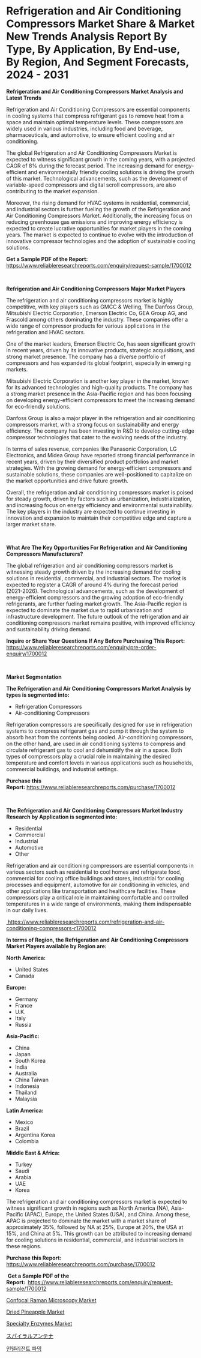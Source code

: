 <p><h1>Refrigeration and Air Conditioning Compressors Market Share & Market New Trends Analysis Report By Type, By Application, By End-use, By Region, And Segment Forecasts, 2024 - 2031</h1></p><p><strong>Refrigeration and Air Conditioning Compressors Market Analysis and Latest Trends</strong></p>
<p><p>Refrigeration and Air Conditioning Compressors are essential components in cooling systems that compress refrigerant gas to remove heat from a space and maintain optimal temperature levels. These compressors are widely used in various industries, including food and beverage, pharmaceuticals, and automotive, to ensure efficient cooling and air conditioning.</p><p>The global Refrigeration and Air Conditioning Compressors Market is expected to witness significant growth in the coming years, with a projected CAGR of 8% during the forecast period. The increasing demand for energy-efficient and environmentally friendly cooling solutions is driving the growth of this market. Technological advancements, such as the development of variable-speed compressors and digital scroll compressors, are also contributing to the market expansion.</p><p>Moreover, the rising demand for HVAC systems in residential, commercial, and industrial sectors is further fueling the growth of the Refrigeration and Air Conditioning Compressors Market. Additionally, the increasing focus on reducing greenhouse gas emissions and improving energy efficiency is expected to create lucrative opportunities for market players in the coming years. The market is expected to continue to evolve with the introduction of innovative compressor technologies and the adoption of sustainable cooling solutions.</p></p>
<p><strong>Get a Sample PDF of the Report:&nbsp;</strong> <a href="https://www.reliableresearchreports.com/enquiry/request-sample/1700012">https://www.reliableresearchreports.com/enquiry/request-sample/1700012</a></p>
<p>&nbsp;</p>
<p><strong>Refrigeration and Air Conditioning Compressors Major Market Players</strong></p>
<p><p>The refrigeration and air conditioning compressors market is highly competitive, with key players such as GMCC & Welling, The Danfoss Group, Mitsubishi Electric Corporation, Emerson Electric Co, GEA Group AG, and Frascold among others dominating the industry. These companies offer a wide range of compressor products for various applications in the refrigeration and HVAC sectors.</p><p>One of the market leaders, Emerson Electric Co, has seen significant growth in recent years, driven by its innovative products, strategic acquisitions, and strong market presence. The company has a diverse portfolio of compressors and has expanded its global footprint, especially in emerging markets.</p><p>Mitsubishi Electric Corporation is another key player in the market, known for its advanced technologies and high-quality products. The company has a strong market presence in the Asia-Pacific region and has been focusing on developing energy-efficient compressors to meet the increasing demand for eco-friendly solutions.</p><p>Danfoss Group is also a major player in the refrigeration and air conditioning compressors market, with a strong focus on sustainability and energy efficiency. The company has been investing in R&D to develop cutting-edge compressor technologies that cater to the evolving needs of the industry.</p><p>In terms of sales revenue, companies like Panasonic Corporation, LG Electronics, and Midea Group have reported strong financial performance in recent years, driven by their diversified product portfolios and market strategies. With the growing demand for energy-efficient compressors and sustainable solutions, these companies are well-positioned to capitalize on the market opportunities and drive future growth.</p><p>Overall, the refrigeration and air conditioning compressors market is poised for steady growth, driven by factors such as urbanization, industrialization, and increasing focus on energy efficiency and environmental sustainability. The key players in the industry are expected to continue investing in innovation and expansion to maintain their competitive edge and capture a larger market share.</p></p>
<p>&nbsp;</p>
<p><strong>What Are The Key Opportunities For Refrigeration and Air Conditioning Compressors Manufacturers?</strong></p>
<p><p>The global refrigeration and air conditioning compressors market is witnessing steady growth driven by the increasing demand for cooling solutions in residential, commercial, and industrial sectors. The market is expected to register a CAGR of around 4% during the forecast period (2021-2026). Technological advancements, such as the development of energy-efficient compressors and the growing adoption of eco-friendly refrigerants, are further fueling market growth. The Asia-Pacific region is expected to dominate the market due to rapid urbanization and infrastructure development. The future outlook of the refrigeration and air conditioning compressors market remains positive, with improved efficiency and sustainability driving demand.</p></p>
<p><strong>Inquire or Share Your Questions If Any Before Purchasing This Report:</strong> <a href="https://www.reliableresearchreports.com/enquiry/pre-order-enquiry/1700012">https://www.reliableresearchreports.com/enquiry/pre-order-enquiry/1700012</a></p>
<p>&nbsp;</p>
<p><strong>Market Segmentation</strong></p>
<p><strong>The Refrigeration and Air Conditioning Compressors Market Analysis by types is segmented into:</strong></p>
<p><ul><li>Refrigeration Compressors</li><li>Air-conditioning Compressors</li></ul></p>
<p><p>Refrigeration compressors are specifically designed for use in refrigeration systems to compress refrigerant gas and pump it through the system to absorb heat from the contents being cooled. Air-conditioning compressors, on the other hand, are used in air conditioning systems to compress and circulate refrigerant gas to cool and dehumidify the air in a space. Both types of compressors play a crucial role in maintaining the desired temperature and comfort levels in various applications such as households, commercial buildings, and industrial settings.</p></p>
<p><strong>Purchase this Report:&nbsp;</strong><a href="https://www.reliableresearchreports.com/purchase/1700012">https://www.reliableresearchreports.com/purchase/1700012</a></p>
<p>&nbsp;</p>
<p><strong>The Refrigeration and Air Conditioning Compressors Market Industry Research by Application is segmented into:</strong></p>
<p><ul><li>Residential</li><li>Commercial</li><li>Industrial</li><li>Automotive</li><li>Other</li></ul></p>
<p><p>Refrigeration and air conditioning compressors are essential components in various sectors such as residential to cool homes and refrigerate food, commercial for cooling office buildings and stores, industrial for cooling processes and equipment, automotive for air conditioning in vehicles, and other applications like transportation and healthcare facilities. These compressors play a critical role in maintaining comfortable and controlled temperatures in a wide range of environments, making them indispensable in our daily lives.</p></p>
<p><a href="https://www.reliableresearchreports.com/refrigeration-and-air-conditioning-compressors-r1700012">&nbsp;https://www.reliableresearchreports.com/refrigeration-and-air-conditioning-compressors-r1700012</a></p>
<p><strong>In terms of Region, the Refrigeration and Air Conditioning Compressors Market Players available by Region are:</strong></p>
<p>
    <p> <strong> North America: </strong>
        <ul>
            <li>United States</li>
            <li>Canada</li>
        </ul>
        </p> 
    <p> <strong> Europe: </strong>
        <ul>
            <li>Germany</li>
            <li>France</li>
            <li>U.K.</li>
            <li>Italy</li>
            <li>Russia</li>
        </ul>
        </p> 
    <p> <strong> Asia-Pacific: </strong>
        <ul>
            <li>China</li>
            <li>Japan</li>
            <li>South Korea</li>
            <li>India</li>
            <li>Australia</li>
            <li>China Taiwan</li>
            <li>Indonesia</li>
            <li>Thailand</li>
            <li>Malaysia</li>
        </ul>
        </p> 
    <p> <strong> Latin America: </strong>
        <ul>
            <li>Mexico</li>
            <li>Brazil</li>
            <li>Argentina Korea</li>
            <li>Colombia</li>
        </ul>
        </p> 
    <p> <strong> Middle East & Africa: </strong>
        <ul>
            <li>Turkey</li>
            <li>Saudi</li>
            <li>Arabia</li>
            <li>UAE</li>
            <li>Korea</li>
        </ul>
    </p>
    </p>
<p><p>The refrigeration and air conditioning compressors market is expected to witness significant growth in regions such as North America (NA), Asia-Pacific (APAC), Europe, the United States (USA), and China. Among these, APAC is projected to dominate the market with a market share of approximately 35%, followed by NA at 25%, Europe at 20%, the USA at 15%, and China at 5%. This growth can be attributed to increasing demand for cooling solutions in residential, commercial, and industrial sectors in these regions.</p></p>
<p><strong>Purchase this Report: </strong><a href="https://www.reliableresearchreports.com/purchase/1700012">https://www.reliableresearchreports.com/purchase/1700012</a></p>
<p>&nbsp;<strong>Get a Sample PDF of the Report:&nbsp;&nbsp;</strong><a href="https://www.reliableresearchreports.com/enquiry/request-sample/1700012">https://www.reliableresearchreports.com/enquiry/request-sample/1700012</a></p>
<p><strong></strong></p>
<p><p><a href="https://github.com/abdelrhmankishk22/Market-Research-Report-List-4/blob/main/confocal-raman-microscopy-market.md">Confocal Raman Microscopy Market</a></p><p><a href="https://www.linkedin.com/pulse/dried-pineapple-market-size-cagr-trends-2024-2030-trac-market-xqbqc?trackingId=IZtnbA9C1dLvBUX0uNh50g%3D%3D">Dried Pineapple Market</a></p><p><a href="https://issuu.com/reportprime-2/docs/specialty-enzymes-market-size-2030.pptx">Specialty Enzymes Market</a></p><p><a href="https://github.com/EstelWisozk1/Market-Research-Report-List-1/blob/main/567517235810.md">スパイラルアンテナ</a></p><p><a href="https://github.com/vsckjg50460/Market-Research-Report-List-1/blob/main/611765632821.md">인텔리전트 파밍</a></p></p>